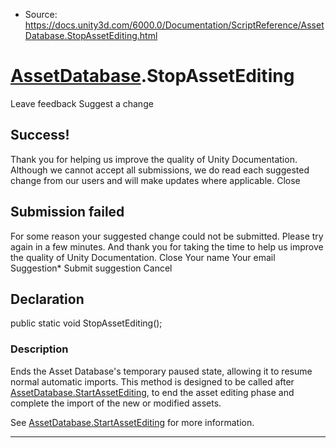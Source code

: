* Source: https://docs.unity3d.com/6000.0/Documentation/ScriptReference/AssetDatabase.StopAssetEditing.html

#  [AssetDatabase](https://docs.unity3d.com/6000.0/Documentation/ScriptReference/AssetDatabase.html).StopAssetEditing
Leave feedback
Suggest a change
## Success!
Thank you for helping us improve the quality of Unity Documentation. Although we cannot accept all submissions, we do read each suggested change from our users and will make updates where applicable.
Close
## Submission failed
For some reason your suggested change could not be submitted. Please <a>try again</a> in a few minutes. And thank you for taking the time to help us improve the quality of Unity Documentation.
Close
Your name Your email Suggestion* Submit suggestion
Cancel
## Declaration
public static void StopAssetEditing(); 
### Description
Ends the Asset Database's temporary paused state, allowing it to resume normal automatic imports.
This method is designed to be called after [AssetDatabase.StartAssetEditing](https://docs.unity3d.com/6000.0/Documentation/ScriptReference/AssetDatabase.StartAssetEditing.html), to end the asset editing phase and complete the import of the new or modified assets.  
  
See [AssetDatabase.StartAssetEditing](https://docs.unity3d.com/6000.0/Documentation/ScriptReference/AssetDatabase.StartAssetEditing.html) for more information.
* * *
